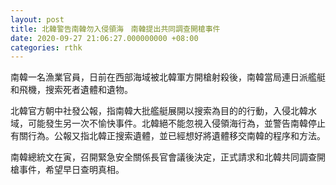 ```yaml
---
layout: post
title: 北韓警告南韓勿入侵領海　南韓提出共同調查開槍事件
date: 2020-09-27 21:06:27.000000000 +08:00
categories: rthk
---
```


南韓一名漁業官員，日前在西部海域被北韓軍方開槍射殺後，南韓當局連日派艦艇和飛機，搜索死者遺體和遺物。

北韓官方朝中社發公報，指南韓大批艦艇展開以搜索為目的的行動，入侵北韓水域，可能發生另一次不愉快事件。北韓絕不能忽視入侵領海行為，並警告南韓停止有關行為。公報又指北韓正搜索遺體，並已經想好將遺體移交南韓的程序和方法。

南韓總統文在寅，召開緊急安全關係長官會議後決定，正式請求和北韓共同調查開槍事件，希望早日查明真相。
